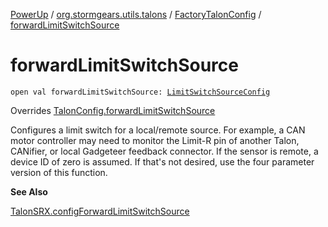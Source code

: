 [PowerUp](../../index.md) / [org.stormgears.utils.talons](../index.md) / [FactoryTalonConfig](index.md) / [forwardLimitSwitchSource](./forward-limit-switch-source.md)

# forwardLimitSwitchSource

`open val forwardLimitSwitchSource: `[`LimitSwitchSourceConfig`](../-limit-switch-source-config.md)

Overrides [TalonConfig.forwardLimitSwitchSource](../-talon-config/forward-limit-switch-source.md)

Configures a limit switch for a local/remote source. For example, a CAN motor controller may need to monitor the
Limit-R pin of another Talon, CANifier, or local Gadgeteer feedback connector. If the sensor is remote, a device
ID of zero is assumed. If that's not desired, use the four parameter version of this function.

**See Also**

[TalonSRX.configForwardLimitSwitchSource](#)

